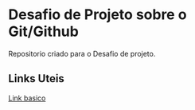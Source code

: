 # Desafio de Projeto  sobre o Git/Github
Repositorio criado para o Desafio de projeto.

## Links Uteis
[Link basico](https://iterasys.com.br/lesson/detail/36/999/)
